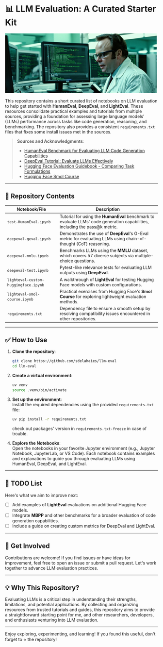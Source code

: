 # 📊 LLM Evaluation: A Curated Starter Kit  

![llm-eval](illustration.png)

This repository contains a short curated list of notebooks on LLM evaluation to help get started with **HumanEval**, **DeepEval**, and **LightEval**. These resources consolidate practical examples and tutorials from multiple sources, providing a foundation for assessing large language models' (LLMs) performance across tasks like code generation, reasoning, and benchmarking. The repository also provides a consistent `requirements.txt` files that fixes some install issues met in the sources.

> **Sources and Acknowledgments**:  
> - [HumanEval Benchmark for Evaluating LLM Code Generation Capabilities](https://www.datacamp.com/tutorial/humaneval-benchmark-for-evaluating-llm-code-generation-capabilities)  
> - [DeepEval Tutorial: Evaluate LLMs Effectively](https://www.datacamp.com/tutorial/deepeval)  
> - [Hugging Face Evaluation Guidebook - Comparing Task Formulations](https://github.com/huggingface/evaluation-guidebook/blob/main/contents/examples/comparing_task_formulations.ipynb)  
> - [Hugging Face Smol Course](https://github.com/huggingface/smol-course)  

---

## 📂 Repository Contents  

| Notebook/File                        | Description                                                                                   |  
|--------------------------------------|-----------------------------------------------------------------------------------------------|  
| `test-HumanEval.ipynb`               | Tutorial for using the **HumanEval** benchmark to evaluate LLMs' code generation capabilities, including the pass@k metric. |  
| `deepeval-geval.ipynb`               | Demonstrates the use of **DeepEval**'s G-Eval metric for evaluating LLMs using chain-of-thought (CoT) reasoning. |  
| `deepeval-mmlu.ipynb`                | Benchmarks LLMs using the **MMLU** dataset, which covers 57 diverse subjects via multiple-choice questions. |  
| `deepeval-test.ipynb`                | Pytest-like relevance tests for evaluating LLM outputs using **DeepEval**.                    |  
| `lighteval-custom-huggingface.ipynb` | A walkthrough of **LightEval** for testing Hugging Face models with custom configurations.    |  
| `lighteval-smol-course.ipynb`        | Practical exercises from Hugging Face's **Smol Course** for exploring lightweight evaluation methods. |  
| `requirements.txt`                   | Dependency file to ensure a smooth setup by resolving compatibility issues encountered in other repositories. |  

---

## ✅ How to Use  

1. **Clone the repository**:  
   ```bash  
   git clone https://github.com/sdelahaies/llm-eval  
   cd llm-eval  
   ```  

1. **Create a virtual environment**:  
   ```bash  
   uv venv  
   source .venv/bin/activate  
   ```  


3. **Set up the environment**:  
   Install the required dependencies using the provided `requirements.txt` file:  
   ```bash  
   uv pip install -r requirements.txt  
   ``` 
   check out packages' version in `requirements.txt-freeze` in case of trouble.

4. **Explore the Notebooks**:  
   Open the notebooks in your favorite Jupyter environment (e.g., Jupyter Notebook, JupyterLab, or VS Code). Each notebook contains examples and explanations to guide you through evaluating LLMs using HumanEval, DeepEval, and LightEval.

---

## 📝 TODO List  

Here's what we aim to improve next:  

- [ ] Add examples of **LightEval** evaluations on additional Hugging Face models.  
- [ ] Integrate **MBPP** and other benchmarks for a broader evaluation of code generation capabilities.  
- [ ] Include a guide on creating custom metrics for DeepEval and LightEval.  

---

## 🚀 Get Involved  

Contributions are welcome! If you find issues or have ideas for improvement, feel free to open an issue or submit a pull request. Let's work together to advance LLM evaluation practices.  

---  

## 💡 Why This Repository?  

Evaluating LLMs is a critical step in understanding their strengths, limitations, and potential applications. By collecting and organizing resources from trusted tutorials and guides, this repository aims to provide a straightforward starting point for me, and other researchers, developers, and enthusiasts venturing into LLM evaluation.  

---

Enjoy exploring, experimenting, and learning! If you found this useful, don't forget to ⭐ the repository!  
